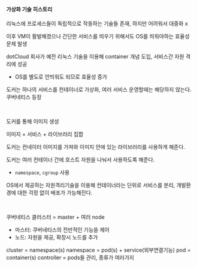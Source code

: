 #### 가상화 기술 히스토리

리눅스에 프로세스들이 독립적으로 작동하는 기술들 존재, 하지만 어려워서 대중화 x

이후 VM이 활발해졌으나 간단한 서비스를 띄우기 위해서도 OS를 띄워야하는 효율성 문제 발생

dotCloud 회사가 예전 리눅스 기술을 이용해 container 개념 도입, 서비스간 자원 격리에 성공

- OS를 별도로 안띄워도 되므로 효율성 증가

도커는 하나의 서비스를 컨테이너로 가상화, 여러 서비스 운영할때는 해당하지 않는다. 쿠버네티스 등장

<br>

도커를 통해 이미지 생성

이미지 = 서비스 + 라이브러리 집합

도커는 컨네이터 이미지를 가져와 이미지 안에 있는 라이브러리를 사용하게 해준다.

도커는 여러 컨테이너 간에 호스트 자원을 나눠서 사용하도록 해준다.

- `namespace`, `cgroup` 사용

OS에서 제공하는 자원격리기술을 이용해 컨테이너라는 단위로 서비스를 분리, 개발환경에 대한 걱정 없이 배포가 가능해진다.

<br>

쿠버네티스 클러스터 = master + 여러 node

- 마스터: 쿠버네티스의 전반적인 기능을 제어
- 노드: 자원을 제공, 확장시 노드를 추가

cluster = namespace(s)
namespace = pod(s) + service(외부연결기능)
pod = container(s)
controller = pods들 관리, 종류가 여러가지
